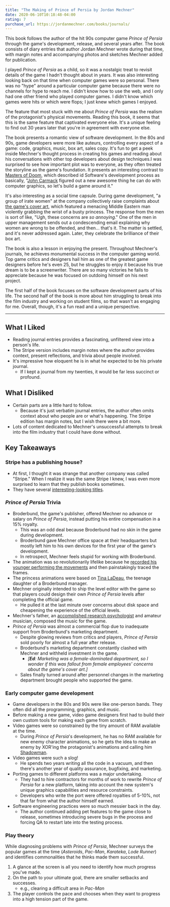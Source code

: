 ```yaml
---
title: "The Making of Prince of Persia by Jordan Mechner"
date: 2020-06-10T10:18:48-04:00
rating: 7
purchase_url: https://jordanmechner.com/books/journals/
---
```


This book follows the author of the hit 90s computer game _Prince of Persia_ through the game's development, release, and several years after. The book consists of diary entries that author Jordan Mechner wrote during that time, with margin notes and accompanying photos and sketches Mechner added for publication.

<!--more-->

I played _Prince of Persia_ as a child, so it was a nostalgic treat to revisit details of the game I hadn't thought about in years. It was also interesting looking back on that time when computer games were so personal. There was no "hype" around a particular computer game because there were no channels for hype to reach me. I didn't know how to use the web, and I only had one other friend who played computer games. I didn't know which games were hits or which were flops; I just knew which games I enjoyed.

The feature that most stuck with me about _Prince of Persia_ was the realism of the protagonist's physical movements. Reading this book, it seems that this is the same feature that captivated everyone else. It's a unique feeling to find out 30 years later that you're in agreement with everyone else.

The book presents a romantic view of software development. In the 80s and 90s, game developers were more like auteurs, controlling every aspect of a game: code, graphics, music, box art, sales copy. It's fun to get a peek inside Mechner's thought process in creating his games and reading about his conversations with other top developers about design techniques.I was surprised to see how important plot was to everyone, as they often treated the storyline as the game's foundation. It presents an interesting contrast to [Masters of Doom](https://smile.amazon.com/Masters-Doom-Created-Transformed-Culture/dp/0812972155/), which described id Software's development process as basically, "[John Carmack](https://en.wikipedia.org/wiki/John_Carmack) figured out a new awesome thing he can do with computer graphics, so let's build a game around it."

It's also interesting as a social time capsule. During game development, "a group of irate women" at the company collectively raise complaints about [the game's cover art](cover-art.jpg), which featured a menacing Middle Eastern man violently grabbing the wrist of a busty princess. The response from the men is sort of like, "Ugh, these concerns are _so annoying_." One of the men in upper management sends out a condescending email explaining why women are wrong to be offended, and then... that's it. The matter is settled, and it's never addressed again. Later, they celebrate the brilliance of their box art.

The book is also a lesson in enjoying the present. Throughout Mechner's journals, he achieves monumental success in the computer gaming world. Top game critics and designers hail him as one of the greatest game designers before he's even 25, but he struggles to enjoy it because his true dream is to be a screenwriter. There are so many victories he fails to appreciate because he was focused on outdoing himself on his next project.

The first half of the book focuses on the software development parts of his life. The second half of the book is more about him struggling to break into the film industry and working on student films, so that wasn't as engaging for me. Overall, though, it's a fun read and a unique perspective.

---

## What I Liked

- Reading journal entries provides a fascinating, unfiltered view into a person's life.
- The Stripe version includes margin notes where the author provides context, present reflections, and trivia about people involved.
- It's impressive how eloquent he is in what he expected to be his private journal.
  - If I kept a journal from my twenties, it would be far less succinct or profound.

## What I Disliked

- Certain parts are a little hard to follow.
  - Because it's just verbatim journal entries, the author often omits context about who people are or what's happening. The Stripe edition has margin notes, but I wish there were a bit more.
- Lots of content dedicated to Mechner's unsuccessful attempts to break into the film industry that I could have done without.

## Key Takeaways

### Stripe has a publishing house?

- At first, I thought it was strange that another company was called "Stripe." When I realize it was the same Stripe I knew, I was even more surprised to learn that they publish books sometimes.
- They have several [interesting-looking titles](https://press.stripe.com/).

### _Prince of Persia_ Trivia

- Broderbund, the game's publisher, offered Mechner no advance or salary on _Prince of Persia_, instead putting his entire compensation in a 15% royalty.
  - This was an odd deal because Broderbund had no skin in the game during development.
  - Broderbund gave Mechner office space at their headquarters but mostly left him to his own devices for the first year of the game's development.
  - In retrospect, Mechner feels stupid for working with Broderbund.
- The animation was so revolutionarily lifelike because he [recorded his younger performing the movements](https://www.youtube.com/watch?v=PH0cpppGuow) and then painstakingly traced the frames.
- The princess animations were based on [Tina LaDeau](https://www.youtube.com/watch?v=0vG403uFdYc), the teenage daughter of a Broderbund manager.
- Mechner originally intended to ship the level editor with the game so that players could design their own _Prince of Persia_ levels after completing the official game.
  - He pulled it at the last minute over concerns about disk space and cheapening the experience of the official levels.
- Mechner's father, an [accomplished research psychologist](https://en.wikipedia.org/wiki/Francis_Mechner) and amateur musician, composed the music for the game.
- _Prince of Persia_ was almost a commercial flop due to inadequate support from Broderbund's marketing department.
  - Despite glowing reviews from critics and players, _Prince of Persia_ sold poorly for almost a full year after release.
  - Broderbund's marketing department constantly clashed with Mechner and withheld investment in the game.
    - _[**Ed**: Marketing was a female-dominated department, so I wonder if this was fallout from female employees' concerns about the game's cover art.]_
  - Sales finally turned around after personnel changes in the marketing department brought people who supported the game.

### Early computer game development

- Game developers in the 80s and 90s were like one-person bands. They often did all the programming, graphics, and music.
- Before making a new game, video game designers first had to build their own custom tools for making each game from scratch.
- Video games were so constrained by the tiny amount of RAM available at the time.
  - During _Prince of Persia_'s development, he has no RAM available for new enemy character animations, so he gets the idea to make an enemy by XOR'ing the protagonist's animations and calling him [Shadowman](https://princeofpersia.fandom.com/wiki/Shadowman).
- Video games were such a slog!
  - He spends two years writing all the code in a vacuum, and then there's another year of quality assurance, bugfixing, and marketing.
- Porting games to different platforms was a major undertaking.
  - They had to hire contractors for months of work to rewrite _Prince of Persia_ for a new platform, taking into account the new system's unique graphics capabilities and resource constraints.
  - Developers who write the port were offered royalties of 5-10%, not that far from what the author himself earned.
- Software engineering practices were so much messier back in the day.
  - The author continued adding pet features to the game close to release, sometimes introducing severe bugs in the process and forcing QA to restart late into the testing process.

### Play theory

While diagnosing problems with _Prince of Persia_, Mechner surveys the popular games at the time (_Asteroids_, _Pac-Man_, _Karateka_, _Lode Runner_) and identifies commonalities that he thinks made them successful.

1. A glance at the screen is all you need to identify how much progress you've made.
1. On the path to your ultimate goal, there are smaller setbacks and successes.
   - e.g., clearing a difficult area in _Pac-Man_
1. The player controls the pace and chooses when they want to progress into a high tension part of the game.
